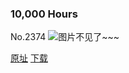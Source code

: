 ### 10,000 Hours
No.2374
![图片不见了~~~](https://imgs.xkcd.com/comics/10000_hours.png)

[原址](https://xkcd.com//2374) [下载](https://imgs.xkcd.com/comics/10000_hours.png)

